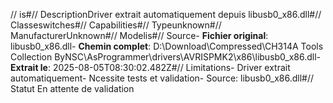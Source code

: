 // is#// DescriptionDriver extrait automatiquement depuis libusb0_x86.dll#// Classeswitches#// Capabilities#// Typeunknown#// ManufacturerUnknown#// Modelis#// Source- **Fichier original**: libusb0_x86.dll- **Chemin complet**: D:\Download\Compressed\CH314A Tools Collection ByNSC\AsProgrammer\drivers\AVRISPMK2\x86\libusb0_x86.dll- **Extrait le**: 2025-08-05T08:30:02.482Z#// Limitations- Driver extrait automatiquement- Ncessite tests et validation- Source: libusb0_x86.dll#// Statut En attente de validation